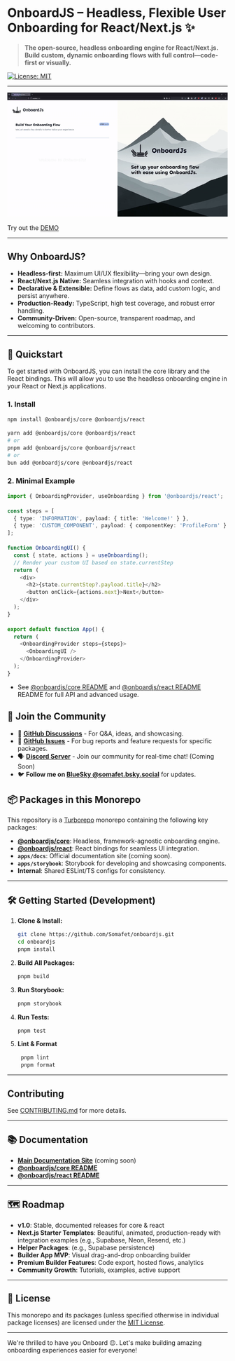 # OnboardJS – Headless, Flexible User Onboarding for React/Next.js ✨

> **The open-source, headless onboarding engine for React/Next.js. Build custom, dynamic onboarding flows with full control—code-first or visually.**

[![License: MIT](https://img.shields.io/badge/License-MIT-yellow.svg)](https://opensource.org/licenses/MIT)

<!-- Add other relevant global badges: overall build status for the monorepo, main docs link, Discord -->
<!-- [![Build Status](https://github.com/your-username/onboardjs/actions/workflows/ci.yml/badge.svg)](https://github.com/your-username/onboardjs/actions/workflows/ci.yml) -->
<!-- [![Documentation](https://img.shields.io/badge/docs-onboardjs.dev-blue)](https://onboardjs.dev) -->
<!-- [![Discord](https://img.shields.io/discord/your-discord-invite-code?label=discord&logo=discord)](https://discord.gg/your-discord-invite-code) -->

---

![OnboardJS Demo](./assets/demo.gif)

Try out the [DEMO](https://demo.onboardjs.com)

---

## Why OnboardJS?

- **Headless-first:** Maximum UI/UX flexibility—bring your own design.
- **React/Next.js Native:** Seamless integration with hooks and context.
- **Declarative & Extensible:** Define flows as data, add custom logic, and persist anywhere.
- **Production-Ready:** TypeScript, high test coverage, and robust error handling.
- **Community-Driven:** Open-source, transparent roadmap, and welcoming to contributors.

---

## 🚀 Quickstart

To get started with OnboardJS, you can install the core library and the React bindings. This will allow you to use the headless onboarding engine in your React or Next.js applications.

### 1. Install

```bash
npm install @onboardjs/core @onboardjs/react
```

```bash
yarn add @onboardjs/core @onboardjs/react
# or
pnpm add @onboardjs/core @onboardjs/react
# or
bun add @onboardjs/core @onboardjs/react
```

### 2. Minimal Example

```typescript jsx
import { OnboardingProvider, useOnboarding } from '@onboardjs/react';

const steps = [
  { type: 'INFORMATION', payload: { title: 'Welcome!' } },
  { type: 'CUSTOM_COMPONENT', payload: { componentKey: 'ProfileForm' } },
];

function OnboardingUI() {
  const { state, actions } = useOnboarding();
  // Render your custom UI based on state.currentStep
  return (
    <div>
      <h2>{state.currentStep?.payload.title}</h2>
      <button onClick={actions.next}>Next</button>
    </div>
  );
}

export default function App() {
  return (
    <OnboardingProvider steps={steps}>
      <OnboardingUI />
    </OnboardingProvider>
  );
}
```

- See [@onboardjs/core README](./packages/core/README.md) and [@onboardjs/react README](./packages/react/README.md) README for full API and advanced usage.

## 💬 Join the Community

- 💬 **[GitHub Discussions](#)** - For Q&A, ideas, and showcasing.
- 🐛 **[GitHub Issues](#)** - For bug reports and feature requests for specific packages.
- 🗣️ **[Discord Server](#)** - Join our community for real-time chat! (Coming Soon)
- 🐦 **Follow me on [BlueSky @somafet.bsky.social](https://bsky.app/profile/somafet.bsky.social)** for updates.

## 📦 Packages in this Monorepo

This repository is a [Turborepo](https://turborepo.org/) monorepo containing the following key packages:

- **[@onboardjs/core](./packages/core/README.md)**: Headless, framework-agnostic onboarding engine.
- **[@onboardjs/react](./packages/react/README.md)**: React bindings for seamless UI integration.
- **`apps/docs`**: Official documentation site (coming soon).
- **`apps/storybook`**: Storybook for developing and showcasing components.
- **Internal**: Shared ESLint/TS configs for consistency.

---

## 🛠️ Getting Started (Development)

1. **Clone & Install:**
   ```bash
   git clone https://github.com/Somafet/onboardjs.git
   cd onboardjs
   pnpm install
   ```
2. **Build All Packages:**
   ```bash
   pnpm build
   ```
3. **Run Storybook:**
   ```bash
   pnpm storybook
   ```
4. **Run Tests:**
   ```bash
   pnpm test
   ```
5. **Lint & Format**
   ```bash
    pnpm lint
    pnpm format
   ```

---

## Contributing

See [CONTRIBUTING.md](./CODE_OF_CONDUCT.md) for more details.

---

## 📚 Documentation

- **[Main Documentation Site](#)** (coming soon)
- **[@onboardjs/core README](./packages/core/README.md)**
- **[@onboardjs/react README](./packages/react/README.md)**

---

## 🗺️ Roadmap

- **v1.0**: Stable, documented releases for core & react
- **Next.js Starter Templates**: Beautiful, animated, production-ready with integration examples (e.g., Supabase, Neon, Resend, etc.)
- **Helper Packages**: (e.g., Supabase persistence)
- **Builder App MVP**: Visual drag-and-drop onboarding builder
- **Premium Builder Features**: Code export, hosted flows, analytics
- **Community Growth**: Tutorials, examples, active support

---

## 📝 License

This monorepo and its packages (unless specified otherwise in individual package licenses) are licensed under the [MIT License](./LICENSE).

---

We're thrilled to have you Onboard 😉. Let's make building amazing onboarding experiences easier for everyone!
